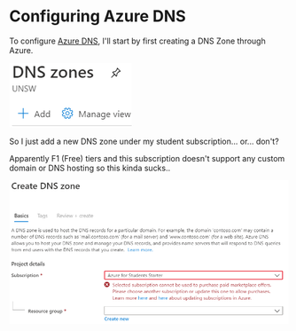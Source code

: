 # Configuring Azure DNS

To configure [Azure DNS](https://docs.microsoft.com/en-us/learn/modules/host-domain-azure-dns/3-configure-azure-dns-host-domain), I'll start by first creating a DNS Zone through Azure.

![DNS zones on Azure Portal](../../../.gitbook/assets/image%20%28120%29.png)

So I just add a new DNS zone under my student subscription... or... don't?

Apparently F1 \(Free\) tiers and this subscription doesn't support any custom domain or DNS hosting so this kinda sucks..

![](../../../.gitbook/assets/image%20%28128%29.png)



